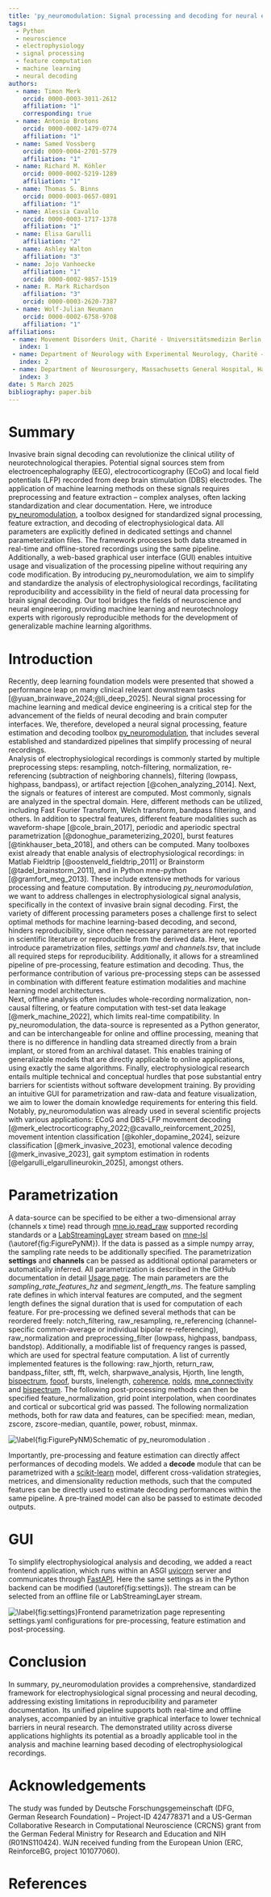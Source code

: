 ```yaml
---
title: 'py_neuromodulation: Signal processing and decoding for neural electrophysiological recordings'
tags:
  - Python
  - neuroscience
  - electrophysiology
  - signal processing
  - feature computation
  - machine learning
  - neural decoding
authors:
  - name: Timon Merk
    orcid: 0000-0003-3011-2612
    affiliation: "1"
    corresponding: true
  - name: Antonio Brotons
    orcid: 0000-0002-1479-0774
    affiliation: "1"
  - name: Samed Vossberg
    orcid: 0009-0004-2701-5779
    affiliation: "1"
  - name: Richard M. Köhler
    orcid: 0000-0002-5219-1289
    affiliation: "1"
  - name: Thomas S. Binns
    orcid: 0000-0003-0657-0891
    affiliation: "1"
  - name: Alessia Cavallo
    orcid: 0000-0003-1717-1378
    affiliation: "1"
  - name: Elisa Garulli
    affiliation: "2"
  - name: Ashley Walton
    affiliation: "3"
  - name: Jojo Vanhoecke
    affiliation: "1"
    orcid: 0000-0002-9857-1519
  - name: R. Mark Richardson
    affiliation: "3"
    orcid: 0000-0003-2620-7387
  - name: Wolf-Julian Neumann
    orcid: 0000-0002-6758-9708
    affiliation: "1"
affiliations:
 - name: Movement Disorders Unit, Charité - Universitätsmedizin Berlin, Berlin, Germany
   index: 1
 - name: Department of Neurology with Experimental Neurology, Charité – Universitätsmedizin Berlin, Berlin, Germany
   index: 2
 - name: Department of Neurosurgery, Massachusetts General Hospital, Harvard Medical School, Boston, Massachusetts, USA
   index: 3
date: 5 March 2025
bibliography: paper.bib
---
```


# Summary

Invasive brain signal decoding can revolutionize the clinical utility of neurotechnological therapies. Potential signal sources stem from electroencephalography (EEG), electrocorticography (ECoG) and local field potentials (LFP) recorded from deep brain stimulation (DBS) electrodes. The application of machine learning methods on these signals requires preprocessing and feature extraction – complex analyses, often lacking standardization and clear documentation. Here, we introduce [py_neuromodulation](https://github.com/neuromodulation/py_neuromodulation), a toolbox designed for standardized signal processing, feature extraction, and decoding of electrophysiological data. All parameters are explicitly defined in dedicated settings and channel parameterization files. The framework processes both data streamed in real-time and offline-stored recordings using the same pipeline. Additionally, a web-based graphical user interface (GUI) enables intuitive usage and visualization of the processing pipeline without requiring any code modification. By introducing py_neuromodulation, we aim to simplify and standardize the analysis of electrophysiological recordings, facilitating reproducibility and accessibility in the field of neural data processing for brain signal decoding. Our tool bridges the fields of neuroscience and neural engineering, providing machine learning and neurotechnology experts with rigorously reproducible methods for the development of generalizable machine learning algorithms. 

# Introduction

Recently, deep learning foundation models were presented that showed a performance leap on many clinical relevant downstream tasks [@yuan_brainwave_2024;@li_deep_2025]. Neural signal processing for machine learning and medical device engineering is a critical step for the advancement of the fields of neural decoding and brain computer interfaces. We, therefore, developed a neural signal processing, feature estimation and decoding toolbox [py_neuromodulation](https://github.com/neuromodulation/py_neuromodulation), that includes several established and standardized pipelines that simplify processing of neural recordings.  
Analysis of electrophysiological recordings is commonly started by multiple preprocessing steps: resampling, notch-filtering, normalization, re-referencing (subtraction of neighboring channels), filtering (lowpass, highpass, bandpass), or artifact rejection [@cohen_analyzing_2014]. Next, the signals or features of interest are computed. Most commonly, signals are analyzed in the spectral domain. Here, different methods can be utilized, including Fast Fourier Transform, Welch transform, bandpass filtering, and others. In addition to spectral features, different feature modalities such as waveform-shape [@cole_brain_2017], periodic and aperiodic spectral parametrization [@donoghue_parameterizing_2020], burst features [@tinkhauser_beta_2018], and others can be computed.
Many toolboxes exist already that enable analysis of electrophysiological recordings: in Matlab Fieldtrip [@oostenveld_fieldtrip_2011] or Brainstorm [@tadel_brainstorm_2011], and in Python mne-python [@gramfort_meg_2013]. These include extensive methods for various processing and feature computation.
By introducing *py_neuromodulation*, we want to address challenges in electrophysiological signal analysis, specifically in the context of invasive brain signal decoding.
First, the variety of different processing parameters poses a challenge first to select optimal methods for machine learning-based decoding, and second, hinders reproducibility, since often necessary parameters are not reported in scientific literature or reproducible from the derived data. Here, we introduce parametrization files, *settings.yaml* and *channels.tsv*, that include all required steps for reproducibility. Additionally, it allows for a streamlined pipeline of pre-processing, feature estimation and decoding. Thus, the performance contribution of various pre-processing steps can be assessed in combination with different feature estimation modalities and machine learning model architectures.  
Next, offline analysis often includes whole-recording normalization, non-causal filtering, or feature computation with test-set data leakage [@merk_machine_2022], which limits real-time compatibility. In py_neuromodulation, the data-source is represented as a Python generator, and can be interchangeable for online and offline processing, meaning that there is no difference in handling data streamed directly from a brain implant, or stored from an archival dataset. This enables training of generalizable models that are directly applicable to online applications, using exactly the same algorithms. 
Finally, electrophysiological research entails multiple technical and conceptual hurdles that pose substantial entry barriers for scientists without software development training. By providing an intuitive GUI for parametrization and raw-data and feature visualization, we aim to lower the domain knowledge requirements for entering this field.
Notably, py_neuromodulation was already used in several scientific projects with various applications: ECoG and DBS-LFP movement decoding [@merk_electrocorticography_2022;@cavallo_reinforcement_2025], movement intention classification [@kohler_dopamine_2024], seizure classification [@merk_invasive_2023], emotional valence decoding [@merk_invasive_2023], gait symptom estimation in rodents [@elgarulli_elgarullineurokin_2025], amongst others.

<!-- which wraps several functions around mne-python [@Gramfort2013] and [mne-lsl](https://github.com/mne-tools/mne-lsl). `py_neuromodulation` allows for temporal resolved feature estimation of multiple feature modalities not included in the aforementioned packages. 
In additon, all pre-processing and feature estimation routines can be parametrized using a settings.yaml file which allows for quick tests, reproduction and distribution of the utilized analysis settings. -->

# Parametrization

A data-source can be specified to be either a two-dimensional array (channels x time) read through [mne.io.read_raw](https://mne.tools/1.8/generated/mne.io.read_raw.html) supported recording standards or a [LabStreamingLayer](https://labstreaminglayer.org/#/) stream based on [mne-lsl](https://github.com/mne-tools/mne-lsl) (\autoref{fig:FigurePyNM}). If the data is passed as a simple numpy array, the sampling rate needs to be additionally specified. The parametrization **settings** and **channels** can be passed as additional optional parameters or automatically inferred.
All parametrization is described in the GitHub documentation in detail [Usage page](https://neuromodulation.github.io/py_neuromodulation/). The main parameters are the *sampling_rate_features_hz* and *segment_length_ms*. The feature sampling rate defines in which interval features are computed, and the segment length defines the signal duration that is used for computation of each feature. For pre-processing we defined several methods that can be reordered freely: notch_filtering, raw_resampling, re_referencing (channel-specific common-average or individual bipolar re-referencing), raw_normalization and preprocessing_filter (lowpass, highpass, bandpass, bandstop). Additionally, a modifiable list of frequency ranges is passed, which are used for spectral feature computation. A list of currently implemented features is the following: raw_hjorth, return_raw, bandpass_filter, stft, fft, welch, sharpwave_analysis, Hjorth, line length, [bispectrum](https://github.com/braindatalab/PyBispectra), [fooof](https://fooof-tools.github.io/fooof/index.html), bursts, linelength, [coherence](https://docs.scipy.org/doc/scipy/reference/generated/scipy.signal.coherence.html), [nolds](https://cschoel.github.io/nolds/), [mne_connectivity](https://mne.tools/mne-connectivity/stable/index.html) and [bispectrum](https://github.com/braindatalab/PyBispectra). The following post-processing methods can then be specified feature_normalization, grid point interpolation, when coordinates and cortical or subcortical grid was passed. The following normalization methods, both for raw data and features, can be specified: mean, median, zscore, zscore-median, quantile, power, robust, minmax.

![\label{fig:FigurePyNM}Schematic of py_neuromodulation .](FigurePyNM.png)

Importantly, pre-processing and feature estimation can directly affect performances of decoding models. We added a **decode** module that can be parametrized with a [scikit-learn](https://scikit-learn.org/stable/) model, different cross-validation strategies, metrices, and dimensionality reduction methods, such that the computed features can be directly used to estimate decoding performances within the same pipeline. A pre-trained model can also be passed to estimate decoded outputs.

# GUI

To simplify electrophysiological analysis and decoding, we added a react frontend application, which runs within an ASGI [uvicorn](https://www.uvicorn.org/) server and communicates through [FastAPI](https://fastapi.tiangolo.com/). Here the same settings as in the Python backend can be modified (\autoref{fig:settings}). The stream can be selected from an offline file or LabStreamingLayer stream. 

![\label{fig:settings}Frontend parametrization page representing `settings.yaml` configurations for pre-processing, feature estimation and post-processing.](settings.png)

# Conclusion

In summary, py_neuromodulation provides a comprehensive, standardized framework for electrophysiological signal processing and neural decoding, addressing existing limitations in reproducibility and parameter documentation. Its unified pipeline supports both real-time and offline analyses, accompanied by an intuitive graphical interface to lower technical barriers in neural research. The demonstrated utility across diverse applications highlights its potential as a broadly applicable tool in the analysis and machine learning based decoding of electrophysiological recordings.

# Acknowledgements

The study was funded by Deutsche Forschungsgemeinschaft (DFG, German Research Foundation) – Project-ID 424778371 and a US-German Collaborative Research in Computational Neuroscience (CRCNS) grant from the German Federal Ministry for Research and Education and NIH (R01NS110424). WJN received funding from the European Union (ERC, ReinforceBG, project 101077060).

# References
